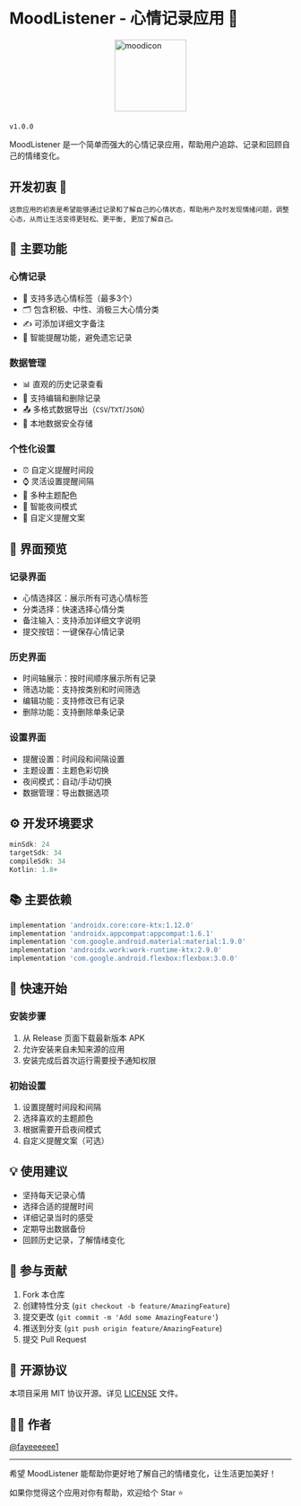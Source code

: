 # MoodListener - 心情记录应用 📱
<img src="https://github.com/user-attachments/assets/84012e67-26c2-4cb3-9f37-c7d56f778703" width="128" height="128" alt="moodicon" style="display: block; margin: 20px auto;">

`v1.0.0`

MoodListener 是一个简单而强大的心情记录应用，帮助用户追踪、记录和回顾自己的情绪变化。
## 开发初衷 💭

```
这款应用的初衷是希望能够通过记录和了解自己的心情状态，帮助用户及时发现情绪问题，调整心态，从而让生活变得更轻松、更平衡, 更加了解自己。
```
## 🌟 主要功能

### 心情记录
- 📝 支持多选心情标签（最多3个）
- 🗂 包含积极、中性、消极三大心情分类
- ✍️ 可添加详细文字备注
- 🔔 智能提醒功能，避免遗忘记录

### 数据管理
- 📊 直观的历史记录查看
- 📱 支持编辑和删除记录
- 📤 多格式数据导出（`CSV`/`TXT`/`JSON`）
- 💾 本地数据安全存储

### 个性化设置
- ⏰ 自定义提醒时间段
- ⌚ 灵活设置提醒间隔
- 🎨 多种主题配色
- 🌙 智能夜间模式
- 📝 自定义提醒文案

## 📱 界面预览

### 记录界面
- 心情选择区：展示所有可选心情标签
- 分类选择：快速选择心情分类
- 备注输入：支持添加详细文字说明
- 提交按钮：一键保存心情记录

### 历史界面
- 时间轴展示：按时间顺序展示所有记录
- 筛选功能：支持按类别和时间筛选
- 编辑功能：支持修改已有记录
- 删除功能：支持删除单条记录

### 设置界面
- 提醒设置：时间段和间隔设置
- 主题设置：主题色彩切换
- 夜间模式：自动/手动切换
- 数据管理：导出数据选项

## ⚙️ 开发环境要求

```gradle
minSdk: 24
targetSdk: 34
compileSdk: 34
Kotlin: 1.8+
```

## 📚 主要依赖

```gradle
implementation 'androidx.core:core-ktx:1.12.0'
implementation 'androidx.appcompat:appcompat:1.6.1'
implementation 'com.google.android.material:material:1.9.0'
implementation 'androidx.work:work-runtime-ktx:2.9.0'
implementation 'com.google.android.flexbox:flexbox:3.0.0'
```

## 🚀 快速开始

### 安装步骤
1. 从 Release 页面下载最新版本 APK
2. 允许安装来自未知来源的应用
3. 安装完成后首次运行需要授予通知权限

### 初始设置
1. 设置提醒时间段和间隔
2. 选择喜欢的主题颜色
3. 根据需要开启夜间模式
4. 自定义提醒文案（可选）

## 💡 使用建议

- 坚持每天记录心情
- 选择合适的提醒时间
- 详细记录当时的感受
- 定期导出数据备份
- 回顾历史记录，了解情绪变化

## 🤝 参与贡献

1. Fork 本仓库
2. 创建特性分支 (`git checkout -b feature/AmazingFeature`)
3. 提交更改 (`git commit -m 'Add some AmazingFeature'`)
4. 推送到分支 (`git push origin feature/AmazingFeature`)
5. 提交 Pull Request

## 📄 开源协议

本项目采用 MIT 协议开源。详见 [LICENSE](LICENSE) 文件。

## 👨‍💻 作者

[@fayeeeeee1](https://github.com/fayeeeeee1)

---

希望 MoodListener 能帮助你更好地了解自己的情绪变化，让生活更加美好！

如果你觉得这个应用对你有帮助，欢迎给个 Star ⭐️
